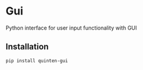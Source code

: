 # Gui

Python interface for user input functionality with GUI

## Installation

```shell
pip install quinten-gui
```
